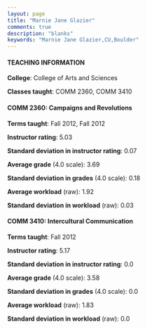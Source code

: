 ```yaml
---
layout: page
title: "Marnie Jane Glazier" 
comments: true
description: "blanks"
keywords: "Marnie Jane Glazier,CU,Boulder"
---
```

<head>
<script src="https://ajax.googleapis.com/ajax/libs/jquery/2.1.3/jquery.min.js"></script>
<script src="https://dl.dropboxusercontent.com/s/pc42nxpaw1ea4o9/highcharts.js?dl=0"></script>
<!-- <script src="../assets/js/highcharts.js"></script> -->
<style type="text/css">@font-face {
	font-family: "Bebas Neue";
	src: url(https://www.filehosting.org/file/details/544349/BebasNeue Regular.otf) format("opentype");
	}
	h1.Bebas { 
		font-family: "Bebas Neue", Verdana, Tahoma;
	}
</style>
</head>
	   
#### TEACHING INFORMATION

**College**: College of Arts and Sciences

**Classes taught**: COMM 2360, COMM 3410

#### COMM 2360: Campaigns and Revolutions

**Terms taught**: Fall 2012, Fall 2012

**Instructor rating**: 5.03

**Standard deviation in instructor rating**: 0.07

**Average grade** (4.0 scale): 3.69

**Standard deviation in grades** (4.0 scale): 0.18

**Average workload** (raw): 1.92

**Standard deviation in workload** (raw): 0.03

#### COMM 3410: Intercultural Communication

**Terms taught**: Fall 2012

**Instructor rating**: 5.17

**Standard deviation in instructor rating**: 0.0

**Average grade** (4.0 scale): 3.58

**Standard deviation in grades** (4.0 scale): 0.0

**Average workload** (raw): 1.83

**Standard deviation in workload** (raw): 0.0


